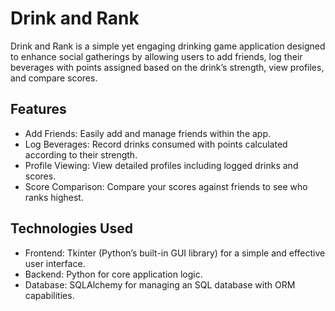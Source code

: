 # Drink and Rank
Drink and Rank is a simple yet engaging drinking game application designed to enhance social gatherings by allowing users to add friends, log their beverages with points assigned based on the drink’s strength, view profiles, and compare scores.

## Features
- Add Friends: Easily add and manage friends within the app.
- Log Beverages: Record drinks consumed with points calculated according to their strength.
- Profile Viewing: View detailed profiles including logged drinks and scores.
- Score Comparison: Compare your scores against friends to see who ranks highest.

## Technologies Used
- Frontend: Tkinter (Python’s built-in GUI library) for a simple and effective user interface.
- Backend: Python for core application logic.
- Database: SQLAlchemy for managing an SQL database with ORM capabilities.
